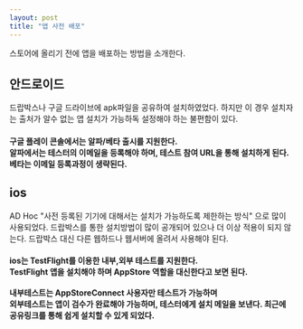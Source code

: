```yaml
---
layout: post
title: "앱 사전 배포"
---
```


스토어에 올리기 전에 앱을 배포하는 방법을 소개한다. 

## 안드로이드 
드랍박스나 구글 드라이브에 apk파일을 공유하여 설치하였었다.
하지만 이 경우 설치자는 출처가 알수 없는 앱 설치가 가능하독 설정해야 하는 불편함이 있다.

<h4>
구글 플레이 콘솔에서는 알파/베타 출시를 지원한다.<br>
알파에서는 테스터의 이메일을 등록해야 하며, 테스트 참여 URL을 통해 설치하게 된다.<br> 
베타는 이메일 등록과정이 생략된다.
</h4>

## ios
AD Hoc "사전 등록된 기기에 대해서는 설치가 가능하도록 제한하는 방식" 으로 많이 사용되었다.
드랍박스를 통한 설치방법이 많이 공개되어 있으나 더 이상 적용이 되지 않는다.
드랍박스 대신 다른 웹하드나 웹서버에 올려서 사용해야 된다.

<h4>
ios는 TestFlight를 이용한 내부,외부 테스트를 지원한다.<br>
TestFlight 앱을 설치해야 하며 AppStore 역할을 대신한다고 보면 된다.
<br>
<br>
내부테스트는 AppStoreConnect 사용자만 테스트가 가능하며<br>
외부테스트는 앱이 검수가 완료해야 가능하며, 테스터에게 설치 메일을 보낸다.
최근에 공유링크를 통해 쉽게 설치할 수 있게 되었다.    
</h4>





